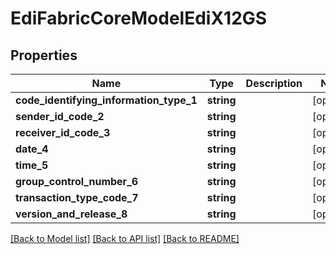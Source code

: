 # EdiFabricCoreModelEdiX12GS

## Properties
Name | Type | Description | Notes
------------ | ------------- | ------------- | -------------
**code_identifying_information_type_1** | **string** |  | [optional] 
**sender_id_code_2** | **string** |  | [optional] 
**receiver_id_code_3** | **string** |  | [optional] 
**date_4** | **string** |  | [optional] 
**time_5** | **string** |  | [optional] 
**group_control_number_6** | **string** |  | [optional] 
**transaction_type_code_7** | **string** |  | [optional] 
**version_and_release_8** | **string** |  | [optional] 

[[Back to Model list]](../README.md#documentation-for-models) [[Back to API list]](../README.md#documentation-for-api-endpoints) [[Back to README]](../README.md)


